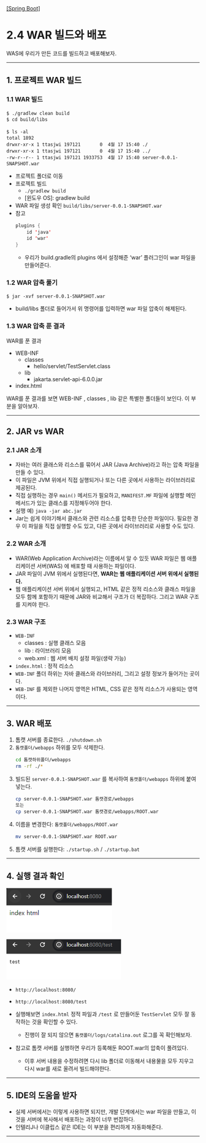 <nav>
    <a href="../.." target="_blank">[Spring Boot]</a>
</nav>

# 2.4 WAR 빌드와 배포
WAS에 우리가 만든 코드를 빌드하고 배포해보자.

---

## 1. 프로젝트 WAR 빌드

### 1.1 WAR 빌드
```shell
$ ./gradlew clean build
$ cd build/libs

$ ls -al
total 1892
drwxr-xr-x 1 ttasjwi 197121       0  4월 17 15:40 ./
drwxr-xr-x 1 ttasjwi 197121       0  4월 17 15:40 ../
-rw-r--r-- 1 ttasjwi 197121 1933753  4월 17 15:40 server-0.0.1-SNAPSHOT.war

```
- 프로젝트 폴더로 이동
- 프로젝트 빌드
    - `./gradlew build`
    - [윈도우 OS]: gradlew build
- WAR 파일 생성 확인
  `build/libs/server-0.0.1-SNAPSHOT.war`
- 참고
    ```java
    plugins {
        id 'java'
        id 'war'
    }
    ```
    - 우리가 build.gradle의 plugins 에서 설정해준 ‘war’ 플러그인이 war 파일을 만들어준다.

### 1.2 WAR 압축 풀기
```shell
$ jar -xvf server-0.0.1-SNAPSHOT.war 
```
- build/libs 폴더로 들어가서 위 명령어를 입력하면 war 파일 압축이 해제된다.

### 1.3 WAR 압축 푼 결과
WAR를 푼 결과
- WEB-INF
    - classes
        - hello/servlet/TestServlet.class
    - lib
        - jakarta.servlet-api-6.0.0.jar
- index.html

WAR를 푼 결과를 보면 WEB-INF , classes , lib 같은 특별한 폴더들이 보인다. 이 부분을 알아보자.

---

## 2. JAR vs WAR
### 2.1 JAR 소개
- 자바는 여러 클래스와 리소스를 묶어서 JAR (Java Archive)라고 하는 압축 파일을 만들 수 있다.
- 이 파일은 JVM 위에서 직접 실행되거나 또는 다른 곳에서 사용하는 라이브러리로 제공된다.
- 직접 실행하는 경우 `main()` 메서드가 필요하고, `MANIFEST.MF` 파일에 실행할 메인 메서드가 있는
  클래스를 지정해두어야 한다.
- 실행 예) `java -jar abc.jar`
- Jar는 쉽게 이야기해서 클래스와 관련 리소스를 압축한 단순한 파일이다. 필요한 경우 이 파일을 직접
  실행할 수도 있고, 다른 곳에서 라이브러리로 사용할 수도 있다.

### 2.2 WAR 소개
- WAR(Web Application Archive)라는 이름에서 알 수 있듯 WAR 파일은 웹 애플리케이션 서버(WAS)
  에 배포할 때 사용하는 파일이다.
- JAR 파일이 JVM 위에서 실행된다면, **WAR는 웹 애플리케이션 서버 위에서 실행된다.**
- 웹 애플리케이션 서버 위에서 실행되고, HTML 같은 정적 리소스와 클래스 파일을 모두 함께 포함하기 때문에 JAR와 비교해서 구조가 더 복잡하다. 그리고 WAR 구조를 지켜야 한다.

### 2.3 WAR 구조
- `WEB-INF`
    - classes : 실행 클래스 모음
    - lib : 라이브러리 모음
    - web.xml : 웹 서버 배치 설정 파일(생략 가능)
- `index.html` : 정적 리소스
- `WEB-INF` 폴더 하위는 자바 클래스와 라이브러리, 그리고 설정 정보가 들어가는 곳이다.
- `WEB-INF` 를 제외한 나머지 영역은 HTML, CSS 같은 정적 리소스가 사용되는 영역이다.

---

## 3. WAR 배포
1. 톰캣 서버를 종료한다. `./shutdown.sh`
2. `톰캣폴더/webapps` 하위를 모두 삭제한다.
    ```bash
    cd 톰캣하위폴더/webapps
    rm -rf ./*
    ```
3. 빌드된 `server-0.0.1-SNAPSHOT.war` 를 복사하여 `톰캣폴더/webapps` 하위에 붙여넣는다.
    ```bash
    cp server-0.0.1-SNAPSHOT.war 톰캣경로/webapps
    또는
    cp server-0.0.1-SNAPSHOT.war 톰캣경로/webapps/ROOT.war
    ```
4. 이름을 변경한다: `톰캣폴더/webapps/ROOT.war`
    ```bash
    mv server-0.0.1-SNAPSHOT.war ROOT.war
    ```
5. 톰캣 서버를 실행한다: `./startup.sh` / `./startup.bat`

---

## 4. 실행 결과 확인
![war-deploy-1.png](./imgs/war-deploy-1.png)

![war-deploy-2.png](./imgs/war-deploy-2.png)

- `http://localhost:8080/`
- `http://localhost:8080/test`

- 실행해보면 `index.html` 정적 파일과 `/test` 로 만들어둔 `TestServlet` 모두 잘 동작하는 것을 확인할 수 있다.
  - 진행이 잘 되지 않으면 `톰캣폴더/logs/catalina.out` 로그를 꼭 확인해보자.
- 참고로 톰캣 서버를 실행하면 우리가 등록해둔 ROOT.war의 압축이 풀려있다.
    - 이후 서버 내용을 수정하려면 다시 lib 폴더로 이동해서 내용물을 모두 지우고 다시 war를 새로 올려서 빌드해야한다.

---

## 5. IDE의 도움을 받자
- 실제 서버에서는 이렇게 사용하면 되지만, 개발 단계에서는 war 파일을 만들고, 이것을 서버에 복사해서 배포하는 과정이 너무 번잡하다.
- 인텔리J나 이클립스 같은 IDE는 이 부분을 편리하게 자동화해준다.

---
